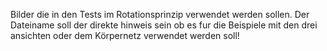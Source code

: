 Bilder die in den Tests im Rotationsprinzip verwendet werden sollen. Der Dateiname soll der direkte hinweis sein ob es fur die Beispiele mit den drei ansichten oder dem Körpernetz verwendet werden soll!
